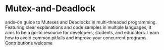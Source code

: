 # Mutex-and-Deadlock
ands-on guide to Mutexes and Deadlocks in multi-threaded programming. Featuring clear explanations and code samples in multiple languages, it aims to be a go-to resource for developers, students, and educators. Learn how to avoid common pitfalls and improve your concurrent programs. Contributions welcome
